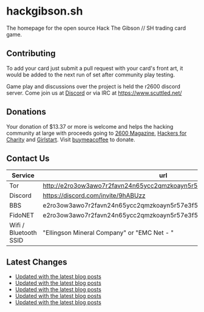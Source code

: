 # hackgibson.sh
The homepage for the open source Hack The Gibson // SH trading card game.


## Contributing

To add your card just submit a pull request with your card's front art, it would be added to the next run of set after community play testing.

Game play and discussions over the project is held the r2600 discord server. Come join us at [Discord](https://discord.com/invite/9hABUzz) or via IRC at https://www.scuttled.net/


## Donations

Your donation of $13.37 or more is welcome and helps the hacking community at large with proceeds going to [2600 Magazine](https://2600.com/), [Hackers for Charity](https://hackersforcharity.org) and [Girlstart](https://girlstart.org).  Visit [buymeacoffee](https://www.buymeacoffee.com/hackgibson.sh) to donate.


## Contact Us

Service | url
-|-
Tor | http://e2ro3ow3awo7r2favn24n65ycc2qmzkoayn5r57e3f56nvjwdcgg32ad.onion
Discord | https://discord.com/invite/9hABUzz
BBS | e2ro3ow3awo7r2favn24n65ycc2qmzkoayn5r57e3f56nvjwdcgg32ad.onion:23
FidoNET | e2ro3ow3awo7r2favn24n65ycc2qmzkoayn5r57e3f56nvjwdcgg32ad.onion:24554
Wifi / Bluetooth SSID | "Ellingson Mineral Company" or "EMC Net - <fidonet address>"

## Latest Changes
<!-- BLOG-POST-LIST:START -->
- [Updated with the latest blog posts](https://github.com/DFW2600/hackgibson.sh/commit/765cc5d82f87e45ecd0663980fceda5b59073d09)
- [Updated with the latest blog posts](https://github.com/DFW2600/hackgibson.sh/commit/074b9a63db677a3f32b2213152ca89b485f9bc2e)
- [Updated with the latest blog posts](https://github.com/DFW2600/hackgibson.sh/commit/98a160347f708c84c6cfa342ef10520adb237695)
- [Updated with the latest blog posts](https://github.com/DFW2600/hackgibson.sh/commit/83f9c9c4479b00b0e361f5ddaa893b9e23e0bb03)
- [Updated with the latest blog posts](https://github.com/DFW2600/hackgibson.sh/commit/904eab585a21f12f5a3e16f8661eed07b209077f)
<!-- BLOG-POST-LIST:END -->
